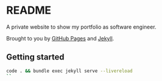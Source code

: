 # README

A private website to show my portfolio as software engineer.

Brought to you by [GitHub Pages](https://pages.github.com/) and [Jekyll](https://jekyllrb.com/).

## Getting started

```bash
code . && bundle exec jekyll serve --livereload
``
